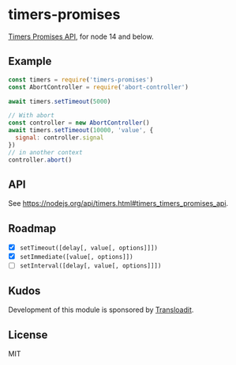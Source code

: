 # timers-promises

[Timers Promises API](https://nodejs.org/api/timers.html#timers_timers_promises_api), for node 14 and below.

## Example

```js
const timers = require('timers-promises')
const AbortController = require('abort-controller')

await timers.setTimeout(5000)

// With abort
const controller = new AbortController()
await timers.setTimeout(10000, 'value', {
  signal: controller.signal
})
// in another context
controller.abort()
```

## API

See https://nodejs.org/api/timers.html#timers_timers_promises_api.

## Roadmap

- [x] `setTimeout([delay[, value[, options]]])`
- [x] `setImmediate([value[, options]])`
- [ ] `setInterval([delay[, value[, options]]])`

## Kudos

Development of this module is sponsored by [Transloadit](https://github.com/transloadit).

## License

MIT
